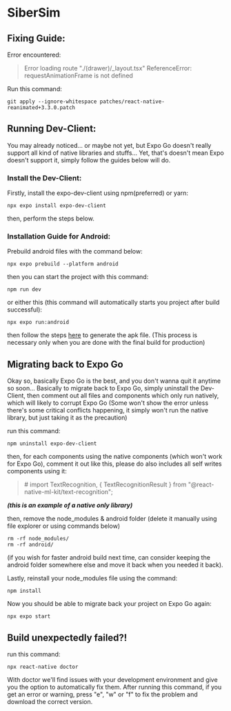 # SiberSim

## Fixing Guide:

Error encountered:

> Error loading route "./(drawer)/\_layout.tsx" ReferenceError: requestAnimationFrame is not defined

Run this command:

    git apply --ignore-whitespace patches/react-native-reanimated+3.3.0.patch

## Running Dev-Client:

You may already noticed... or maybe not yet, but Expo Go doesn't really support all kind of native libraries and stuffs...
Yet, that's doesn't mean Expo doesn't support it, simply follow the guides below will do.

### Install the Dev-Client:

Firstly, install the expo-dev-client using npm(preferred) or yarn:

    npx expo install expo-dev-client

then, perform the steps below.

### Installation Guide for Android:

Prebuild android files with the command below:

    npx expo prebuild --platform android

then you can start the project with this command:

    npm run dev

or either this (this command will automatically starts you project after build successful):

    npx expo run:android

then follow the steps [here](https://www.geeksforgeeks.org/methods-of-generating-apk-of-android-application/) to generate the apk file.
(This process is necessary only when you are done with the final build for production)

## Migrating back to Expo Go

Okay so, basically Expo Go is the best, and you don't wanna quit it anytime so soon...
Basically to migrate back to Expo Go, simply uninstall the Dev-Client, then comment out all files and components which only run natively, which will likely to corrupt Expo Go (Some won't show the error unless there's some critical conflicts happening, it simply won't run the native library, but just taking it as the precaution)

run this command:

    npm uninstall expo-dev-client

then, for each components using the native components (which won't work for Expo Go), comment it out like this, please do also includes all self writes components using it:

> \# import TextRecognition, { TextRecognitionResult } from "@react-native-ml-kit/text-recognition";

**_(this is an example of a native only library)_**

then, remove the node_modules & android folder (delete it manually using file explorer or using commands below)

    rm -rf node_modules/
    rm -rf android/

(if you wish for faster android build next time, can consider keeping the android folder somewhere else and move it back when you needed it back).

Lastly, reinstall your node_modules file using the command:

    npm install

Now you should be able to migrate back your project on Expo Go again:

    npx expo start

## Build unexpectedly failed?!

run this command:

    npx react-native doctor

With doctor we'll find issues with your development environment and give you the option to automatically fix them.
After running this command, if you get an error or warning, press "e", "w" or "f" to fix the problem and download the correct version.
